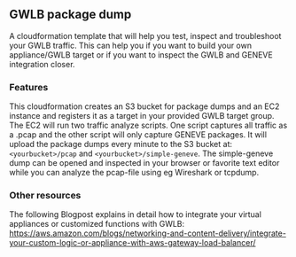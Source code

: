 ## GWLB package dump
A cloudformation template that will help you test, inspect and troubleshoot your GWLB traffic. 
This can help you if you want to build your own appliance/GWLB target or if you want to inspect the GWLB and GENEVE integration closer.

### Features
This cloudformation creates an S3 bucket for package dumps and an EC2 instance and registers it as a target in your provided GWLB target group.
The EC2 will run two traffic analyze scripts. One script captures all traffic as a .pcap and the other script will only capture GENEVE packages. It will upload the package dumps every minute to the S3 bucket at: `<yourbucket>/pcap` and `<yourbucket>/simple-geneve`.
The simple-geneve dump can be opened and inspected in your browser or favorite text editor while you can analyze the pcap-file using eg Wireshark or tcpdump.

### Other resources
The following Blogpost explains in detail how to integrate your virtual appliances or customized functions with GWLB: https://aws.amazon.com/blogs/networking-and-content-delivery/integrate-your-custom-logic-or-appliance-with-aws-gateway-load-balancer/